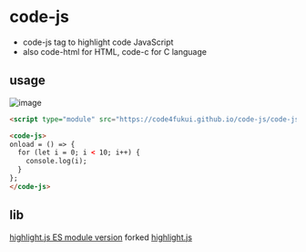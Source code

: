 # code-js

- code-js tag to highlight code JavaScript
- also code-html for HTML, code-c for C language

## usage

![image](https://user-images.githubusercontent.com/1715217/124349631-0d504180-dc2b-11eb-83e8-7713c2f52b28.png)

```html
<script type="module" src="https://code4fukui.github.io/code-js/code-js.js"></script>

<code-js>
onload = () => {
  for (let i = 0; i < 10; i++) {
    console.log(i);
  }
};
</code-js>
```

## lib

[highlight.js ES module version](https://github.com/taisukef/highlight.js/) forked [highlight.js](https://highlightjs.org/)

